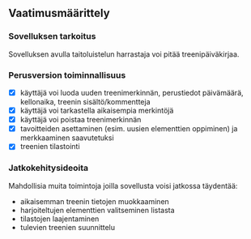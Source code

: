 ## Vaatimusmäärittely

### Sovelluksen tarkoitus

Sovelluksen avulla taitoluistelun harrastaja voi pitää treenipäiväkirjaa.

### Perusversion toiminnallisuus

- [x] käyttäjä voi luoda uuden treenimerkinnän, perustiedot päivämäärä, kellonaika, treenin sisältö/kommentteja 
- [x] käyttäjä voi tarkastella aikaisempia merkintöjä
- [x] käyttäjä voi poistaa treenimerkinnän
- [x] tavoitteiden asettaminen (esim. uusien elementtien oppiminen) ja merkkaaminen saavutetuksi
- [x] treenien tilastointi

### Jatkokehitysideoita

Mahdollisia muita toimintoja joilla sovellusta voisi jatkossa täydentää:

- aikaisemman treenin tietojen muokkaaminen
- harjoiteltujen elementtien valitseminen listasta
- tilastojen laajentaminen
- tulevien treenien suunnittelu
